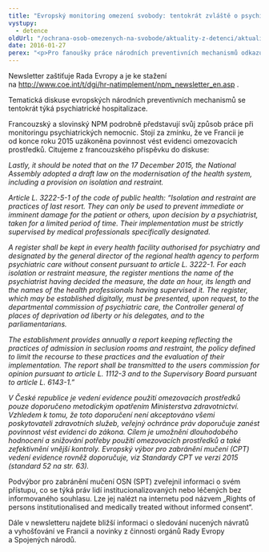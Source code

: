 ```yaml
---
title: "Evropský monitoring omezení svobody: tentokrát zvláště o psychiatrické detenci"
vystupy:
  - detence
oldUrl: "/ochrana-osob-omezenych-na-svobode/aktuality-z-detenci/aktuality-z-detenci-2016/evropsky-monitoring-omezeni-svobody-tentokrat-zvlaste-o-psychiatricke-detenci/"
date: 2016-01-27
perex: "<p>Pro fanoušky práce národních preventivních mechanismů odkazujeme na vydání č. 70/71 evropského newsletteru, které zahrnuje listopad a prosinec 2015. </p>"
---
```


<!-- imported from the old website -->

<p>Newsletter zaštiťuje Rada Evropy a je ke stažení na <a title="Otevření do nového okna" href="http://www.coe.int/t/dgi/hr-natimplement/npm_newsletter_en.asp" target="_blank">http://www.coe.int/t/dgi/hr-natimplement/npm_newsletter_en.asp</a> . </p> <p>Tematická diskuse evropských národních preventivních mechanismů se tentokrát týká psychiatrické hospitalizace. </p> <p>Francouzský a slovinský NPM podrobně představují svůj způsob práce při monitoringu psychiatrických nemocnic. Stojí za zmínku, že ve Francii je od konce roku 2015 uzákoněna povinnost vést evidenci omezovacích prostředků. Citujeme z francouzského příspěvku do diskuse:</p> <p><i>Lastly, it should be noted that on the 17 December 2015, the National Assembly adopted a draft law on the modernisation of the health system, including a provision on isolation and restraint.</i></p> <p><i>Article L. 3222-5-1 of the code of public health: “Isolation and restraint are practices of last resort. They can only be used to prevent immediate or imminent damage for the patient or others, upon decision by a psychiatrist, taken for a limited period of time. Their implementation must be strictly supervised by medical professionals specifically designated.</i></p> <p><i>A register shall be kept in every health facility authorised for psychiatry and designated by the general director of the regional health agency to perform psychiatric care without consent pursuant to article L. 3222-1. For each isolation or restraint measure, the register mentions the name of the psychiatrist having decided the measure, the date an hour, its length and the names of the health professionals having supervised it. The register, which may be established digitally, must be presented, upon request, to the departmental commission of psychiatric care, the Controller general of places of deprivation od liberty or his delegates, and to the parliamentarians.</i></p> <p><i>The establishment provides annually a report keeping reflecting the practices of admission in seclusion rooms and restraint, the policy defined to limit the recourse to these practices and the evaluation of their implementation. The report shall be transmitted to the users commission for opinion pursuant to article L. 1112-3 and to the Supervisory Board pursuant to article L. 6143-1.”</i></p> <p><i>V České republice je vedení evidence použití omezovacích prostředků pouze doporučeno metodickým opatřením Ministerstva zdravotnictví. Vzhledem k tomu, že toto doporučení není akceptováno všemi poskytovateli zdravotních služeb, veřejný ochránce práv doporučuje zanést povinnost vést evidenci do zákona. Cílem je umožnění dlouhodobého hodnocení a snižování potřeby použití omezovacích prostředků a také zefektivnění vnější kontroly. Evropský výbor pro zabránění mučení (CPT) vedení evidence rovněž doporučuje, viz Standardy CPT ve verzi 2015 (standard 52 na str. 63). </i></p> <p>Podvýbor pro zabránění mučení OSN (SPT) zveřejnil informaci o svém přístupu, co se týká práv lidí institucionalizovaných nebo léčených bez informovaného souhlasu. Lze jej nalézt na internetu pod názvem „Rights of persons institutionalised and medically treated without informed consent“.</p> <p>Dále v newsletteru najdete bližší informaci o sledování nucených návratů a vyhošťování ve Francii a novinky z činnosti <a name="_GoBack"></a>orgánů Rady Evropy a Spojených národů.</p>
